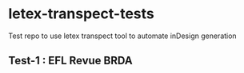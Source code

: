 # letex-transpect-tests
Test repo to use letex transpect tool to automate inDesign generation

## Test-1 : EFL Revue BRDA
